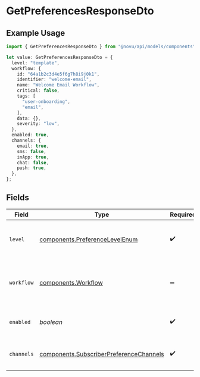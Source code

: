 # GetPreferencesResponseDto

## Example Usage

```typescript
import { GetPreferencesResponseDto } from "@novu/api/models/components";

let value: GetPreferencesResponseDto = {
  level: "template",
  workflow: {
    id: "64a1b2c3d4e5f6g7h8i9j0k1",
    identifier: "welcome-email",
    name: "Welcome Email Workflow",
    critical: false,
    tags: [
      "user-onboarding",
      "email",
    ],
    data: {},
    severity: "low",
  },
  enabled: true,
  channels: {
    email: true,
    sms: false,
    inApp: true,
    chat: false,
    push: true,
  },
};
```

## Fields

| Field                                                                                              | Type                                                                                               | Required                                                                                           | Description                                                                                        | Example                                                                                            |
| -------------------------------------------------------------------------------------------------- | -------------------------------------------------------------------------------------------------- | -------------------------------------------------------------------------------------------------- | -------------------------------------------------------------------------------------------------- | -------------------------------------------------------------------------------------------------- |
| `level`                                                                                            | [components.PreferenceLevelEnum](../../models/components/preferencelevelenum.md)                   | :heavy_check_mark:                                                                                 | The level of the preference (global or template)                                                   |                                                                                                    |
| `workflow`                                                                                         | [components.Workflow](../../models/components/workflow.md)                                         | :heavy_minus_sign:                                                                                 | Workflow information if this is a template-level preference                                        |                                                                                                    |
| `enabled`                                                                                          | *boolean*                                                                                          | :heavy_check_mark:                                                                                 | Whether the preference is enabled                                                                  | true                                                                                               |
| `channels`                                                                                         | [components.SubscriberPreferenceChannels](../../models/components/subscriberpreferencechannels.md) | :heavy_check_mark:                                                                                 | Channel-specific preference settings                                                               |                                                                                                    |
